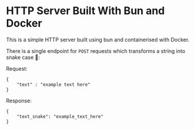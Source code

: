 # HTTP Server Built With Bun and Docker

This is a simple HTTP server built using bun and containerised with Docker.

There is a single endpoint for `POST` requests which transforms a string into snake case 🐍:

Request:

```
{
    "text" : "example text here"
}
```

Response:

```
{
    "text_snake": "example_text_here"
}
```
